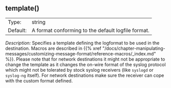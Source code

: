 ---
---
<!-- DISCLAIMER: This file is based on the syslog-ng Open Source Edition documentation https://github.com/balabit/syslog-ng-ose-guides/commit/2f4a52ee61d1ea9ad27cb4f3168b95408fddfdf2 and is used under the terms of The syslog-ng Open Source Edition Documentation License. The file has been modified by Axoflow. -->

## template()

|          |                                                    |
| -------- | -------------------------------------------------- |
| Type:    | string                                             |
| Default: | A format conforming to the default logfile format. |

*Description:* Specifies a template defining the logformat to be used in the destination. Macros are described in {{% xref "/docs/chapter-manipulating-messages/customizing-message-format/reference-macros/_index.md" %}}. Please note that for network destinations it might not be appropriate to change the template as it changes the on-wire format of the syslog protocol which might not be tolerated by stock syslog receivers (like `syslogd` or `syslog-ng` itself). For network destinations make sure the receiver can cope with the custom format defined.

